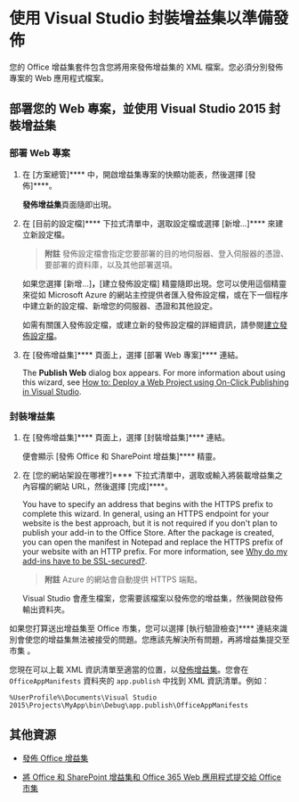 
# <a name="package-your-add-in-using-visual-studio-to-prepare-for-publishing"></a>使用 Visual Studio 封裝增益集以準備發佈

您的 Office 增益集套件包含您將用來發佈增益集的 XML 檔案。您必須分別發佈專案的 Web 應用程式檔案。


## <a name="deploy-your-web-project-and-package-your-add-in-by-using-visual-studio-2015"></a>部署您的 Web 專案，並使用 Visual Studio 2015 封裝增益集



### <a name="to-deploy-your-web-project"></a>部署 Web 專案


1. 在 [方案總管]**** 中，開啟增益集專案的快顯功能表，然後選擇 [發佈]****。
    
    **發佈增益集**頁面隨即出現。
    
2. 在 [目前的設定檔]**** 下拉式清單中，選取設定檔或選擇 [新增...]**** 來建立新設定檔。
    
     >**附註**  發佈設定檔會指定您要部署的目的地伺服器、登入伺服器的憑證、要部署的資料庫，以及其他部署選項。

    如果您選擇 [新增...]****，****[建立發佈設定檔] 精靈隨即出現。您可以使用這個精靈來從如 Microsoft Azure 的網站主控提供者匯入發佈設定檔，或在下一個程序中建立新的設定檔、新增您的伺服器、憑證和其他設定。
    
    如需有關匯入發佈設定檔，或建立新的發佈設定檔的詳細資訊，請參閱[建立發佈設定檔](http://msdn.microsoft.com/en-us/library/dd465337.aspx#creating_a_profile)。
    
3. 在 [發佈增益集]**** 頁面上，選擇 [部署 Web 專案]**** 連結。
    
    The  **Publish Web** dialog box appears. For more information about using this wizard, see [How to: Deploy a Web Project using On-Click Publishing in Visual Studio](http://msdn.microsoft.com/en-us/library/dd465337.aspx).
    

### <a name="to-package-your-add-in"></a>封裝增益集


1. 在 [發佈增益集]**** 頁面上，選擇 [封裝增益集]**** 連結。
    
    便會顯示 [發佈 Office 和 SharePoint 增益集]**** 精靈。
    
2. 在 [您的網站架設在哪裡?]**** 下拉式清單中，選取或輸入將裝載增益集之內容檔的網站 URL，然後選擇 [完成]****。
    
    You have to specify an address that begins with the HTTPS prefix to complete this wizard. In general, using an HTTPS endpoint for your website is the best approach, but it is not required if you don't plan to publish your add-in to the Office Store. After the package is created, you can open the manifest in Notepad and replace the HTTPS prefix of your website with an HTTP prefix. For more information, see [Why do my add-ins have to be SSL-secured?](http://msdn.microsoft.com/en-us/library/jj591603#bk_q7). 
    
     >**附註**  Azure 的網站會自動提供 HTTPS 端點。

    Visual Studio 會產生檔案，您需要該檔案以發佈您的增益集，然後開啟發佈輸出資料夾。 
    
如果您打算送出增益集至 Office 市集，您可以選擇 [執行驗證檢查]**** 連結來識別會使您的增益集無法被接受的問題。您應該先解決所有問題，再將增益集提交至市集 。

您現在可以上載 XML 資訊清單至適當的位置，以[發佈增益集](../publish/publish.md)。您會在 `OfficeAppManifests` 資料夾的 `app.publish` 中找到 XML 資訊清單。例如：

 `%UserProfile%\Documents\Visual Studio 2015\Projects\MyApp\bin\Debug\app.publish\OfficeAppManifests`


## <a name="additional-resources"></a>其他資源



- [發佈 Office 增益集](../publish/publish.md)
    
- [將 Office 和 SharePoint 增益集和 Office 365 Web 應用程式提交給 Office 市集](http://msdn.microsoft.com/library/ff075782-1303-4517-91cc-b3d730e9b9ae%28Office.15%29.aspx)
    
